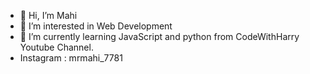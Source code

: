 - 👋 Hi, I’m Mahi
- 👀 I’m interested in Web Development
- 🌱 I’m currently learning JavaScript and python from CodeWithHarry Youtube Channel.
- Instagram : mrmahi_7781

<!---
AnshumanMahi7781/AnshumanMahi7781 is a ✨ special ✨ repository because its `README.md` (this file) appears on your GitHub profile.
You can click the Preview link to take a look at your changes.
--->

